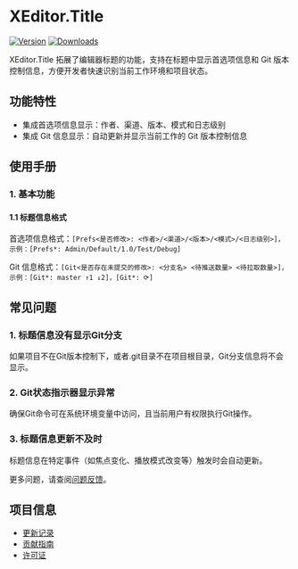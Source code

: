 # XEditor.Title

[![Version](https://img.shields.io/npm/v/org.eframework.u3d.edit)](https://www.npmjs.com/package/org.eframework.u3d.edit)
[![Downloads](https://img.shields.io/npm/dm/org.eframework.u3d.edit)](https://www.npmjs.com/package/org.eframework.u3d.edit)  

XEditor.Title 拓展了编辑器标题的功能，支持在标题中显示首选项信息和 Git 版本控制信息，方便开发者快速识别当前工作环境和项目状态。

## 功能特性

- 集成首选项信息显示：作者、渠道、版本、模式和日志级别
- 集成 Git 信息显示：自动更新并显示当前工作的 Git 版本控制信息

## 使用手册

### 1. 基本功能

#### 1.1 标题信息格式
首选项信息格式：`[Prefs<是否修改>: <作者>/<渠道>/<版本>/<模式>/<日志级别>]，示例：[Prefs*: Admin/Default/1.0/Test/Debug]`

Git 信息格式：`[Git<是否存在未提交的修改>: <分支名> <待推送数量> <待拉取数量>]，示例：[Git*: master ↑1 ↓2]，[Git*: ⟳]`

## 常见问题

### 1. 标题信息没有显示Git分支
如果项目不在Git版本控制下，或者.git目录不在项目根目录，Git分支信息将不会显示。

### 2. Git状态指示器显示异常
确保Git命令可在系统环境变量中访问，且当前用户有权限执行Git操作。

### 3. 标题信息更新不及时
标题信息在特定事件（如焦点变化、播放模式改变等）触发时会自动更新。

更多问题，请查阅[问题反馈](../CONTRIBUTING.md#问题反馈)。

## 项目信息

- [更新记录](../CHANGELOG.md)
- [贡献指南](../CONTRIBUTING.md)
- [许可证](../LICENSE.md)

